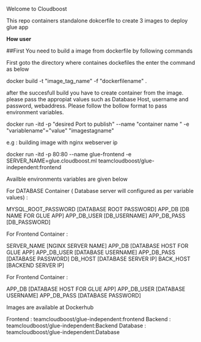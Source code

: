 <h>Welcome to Cloudboost</h>

This repo containers standalone dokcerfile to create 3 images to deploy glue app


<strong>How user</strong>

##First You need to build a image from dockerfile by following commands

First goto the directory where containes dockefiles the enter the command as below

docker build -t "image_tag_name" -f "dockerfilename" . 

after the succesfull build you have to create container from the image.
please pass the appropiat values such as Database Host, username and password, webaddress.
Please follow the bollow format to pass environment variables.

docker run -itd -p "desired Port to publish" --name "container name " -e "variablename"="value" "imagestagname"

e.g : building image with nginx webserver ip

docker run -itd -p 80:80 --name glue-frontend -e SERVER_NAME=glue.cloudboost.ml teamcloudboost/glue-independent:frontend



Availble environments variables are given below

For DATABASE Container ( Database server will configured as per variable values) :

MYSQL_ROOT_PASSWORD [DATABASE ROOT PASSWORD]
APP_DB [DB NAME FOR GLUE APP]
APP_DB_USER [DB_USERNAME]
APP_DB_PASS [DB_PASSWORD]



For Frontend Container :

SERVER_NAME [NGINX SERVER NAME]
APP_DB [DATABASE HOST FOR GLUE APP]
APP_DB_USER [DATABASE USERNAME]
APP_DB_PASS [DATABASE PASSWORD]
DB_HOST [DATABASE SERVER IP]
BACK_HOST [BACKEND SERVER IP]

For Frontend Container :

APP_DB [DATABASE HOST FOR GLUE APP]
APP_DB_USER [DATABASE USERNAME]
APP_DB_PASS [DATABASE PASSWORD]


Images are available at Dockerhub

Frontend : teamcloudboost/glue-independent:frontend
Backend  : teamcloudboost/glue-independent:Backend
Database : teamcloudboost/glue-independent:Database







